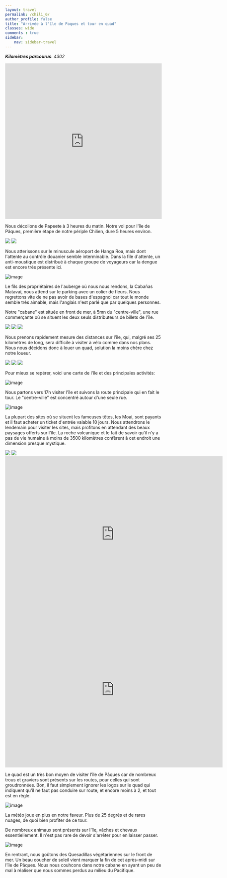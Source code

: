 ```yaml
---
layout: travel
permalink: /chili_0/
author_profile: false
title: "Arrivée à l'île de Paques et tour en quad"
classes: wide
comments : true
sidebar:
    nav: sidebar-travel
---
```


<!-- jQuery 1.8 or later, 33 KB -->
<script src="https://ajax.googleapis.com/ajax/libs/jquery/1.11.1/jquery.min.js"></script>

<!-- Fotorama from CDNJS, 19 KB -->
<link  href="https://cdnjs.cloudflare.com/ajax/libs/fotorama/4.6.4/fotorama.css" rel="stylesheet">
<script src="https://cdnjs.cloudflare.com/ajax/libs/fotorama/4.6.4/fotorama.js"></script>

***Kilomètres parcourus***: *4302*

<iframe src="https://www.google.com/maps/d/u/0/embed?mid=18YRcmX8YBHZUUG5aamVO38Z476IgLF8f" width="100%" height="500" frameBorder="0"></iframe>

<br>

Nous décollons de Papeete à 3 heures du matin. Notre vol pour l'île de Pâques, première étape de notre périple Chilien, dure 5 heures environ. 

<div class="fotorama">
  <img src="https://drive.google.com/uc?id=1fAh5GJSwHjbexuL0ZylxXV066ifgwkRs">
  <img src="https://drive.google.com/uc?id=1zvVsywrPoxtWngGjqLzIrvWcUiJSo9Z1">
</div>

Nous atterissons sur le minuscule aéroport de Hanga Roa, mais dont l'attente au contrôle douanier semble interminable. Dans la file d'attente, un anti-moustique est distribué à chaque groupe de voyageurs car la dengue est encore très présente ici.

![image](https://drive.google.com/uc?id=1DM2vC_ONpTqE5mXiofZIgOvIjxpzmDhH)

Le fils des propriétaires de l'auberge où nous nous rendons, la Cabañas Matavai, nous attend sur le parking avec un colier de fleurs. Nous regrettons vite de ne pas avoir de bases d'espagnol car tout le monde semble très aimable, mais l'anglais n'est parlé que par quelques personnes.

Notre "cabane" est située en front de mer, à 5mn du "centre-ville", une rue commerçante où se situent les deux seuls distributeurs de billets de l'île.

<div class="fotorama">
  <img src="https://drive.google.com/uc?id=1I-rW1aU_l6nM_M0ALOUlcTSLykwAOKpl">
  <img src="https://drive.google.com/uc?id=1RgoQFogYGmBCh5aw1fTHrjgJ46VygxX_">
  <img src="https://drive.google.com/uc?id=1gKXCZE0CgSGv0TwlKX7uDRjZEYtNefDU">
</div>

Nous prenons rapidement mesure des distances sur l'île, qui, malgré ses 25 kilomètres de long, sera difficile à visiter à vélo comme dans nos plans. Nous nous décidons donc à louer un quad, solution la moins chère chez notre loueur. 

<div class="fotorama">
  <img src="https://drive.google.com/uc?id=1__x5BUCxN6spPox1CjxKxajH5BeAoz1P">
  <img src="https://drive.google.com/uc?id=1jKx28nVHsW3o8RSEiNRs9odZQGkH2KVa">
  <img src="https://drive.google.com/uc?id=1pXwlm-vz1DkB8gfBmCWZXranj-uWQXGP">
</div>

Pour mieux se repérer, voici une carte de l'île et des principales activités:

![image](https://drive.google.com/uc?id=1ON_IvwSPLxNF645Yixy8QRlLTGEQ4wzP)

Nous partons vers 17h visiter l'île et suivons la route principale qui en fait le tour. Le "centre-ville" est concentré autour d'une seule rue.

![image](https://drive.google.com/uc?id=1mqTzSO1xuL0HbLqOnj1PYJfBzQa54Esc)

La plupart des sites où se situent les fameuses têtes, les Moai, sont payants et il faut acheter un ticket d'entrée valable 10 jours. Nous attendrons le lendemain pour visiter les sites, mais profitons en attendant des beaux paysages offerts sur l'île. La roche volcanique et le fait de savoir qu'il n'y a pas de vie humaine à moins de 3500 kilomètres confèrent à cet endroit une dimension presque mystique. 

<div class="fotorama">
  <img src="https://drive.google.com/uc?id=1nOKw9xdQdA_XpOvJhPC5Mtk_hZxBRxQ-">
  <img src="https://drive.google.com/uc?id=1bDEKjJ62XR6LedJW2Wvj_1eVHvX7-B9k">
</div>

<iframe width="700" height="500" src="https://www.youtube.com/embed/zINStSLyS-8" frameborder="0" allow="accelerometer; autoplay; encrypted-media; gyroscope; picture-in-picture" allowfullscreen></iframe>

<br>

<iframe width="700" height="500" src="https://www.youtube.com/embed/VYL201C9FSs" frameborder="0" allow="accelerometer; autoplay; encrypted-media; gyroscope; picture-in-picture" allowfullscreen></iframe>

<br>

Le quad est un très bon moyen de visiter l'île de Pâques car de nombreux trous et graviers sont présents sur les routes, pour celles qui sont groudronnées. Bon, il faut simplement ignorer les logos sur le quad qui indiquent qu'il ne faut pas conduire sur route, et encore moins à 2, et tout est en règle.

![image](https://drive.google.com/uc?id=1_6O1se6zczSo8Vbil-jWMReOoDtUW2AA)

La météo joue en plus en notre faveur. Plus de 25 degrés et de rares nuages, de quoi bien profiter de ce tour.

De nombreux animaux sont présents sur l'île, vâches et chevaux essentiellement. Il n'est pas rare de devoir s'arrêter pour en laisser passer.

![image](https://drive.google.com/uc?id=14GbHtwgh_CiFNCrfEM4QyBb2eZDa7BQ7)

En rentrant, nous goûtons des Quesadillas végétariennes sur le front de mer. Un beau coucher de soleil vient marquer la fin de cet après-midi sur l'île de Pâques. Nous nous couhcons dans notre cabane en ayant un peu de mal à réaliser que nous sommes perdus au milieu du Pacifique.